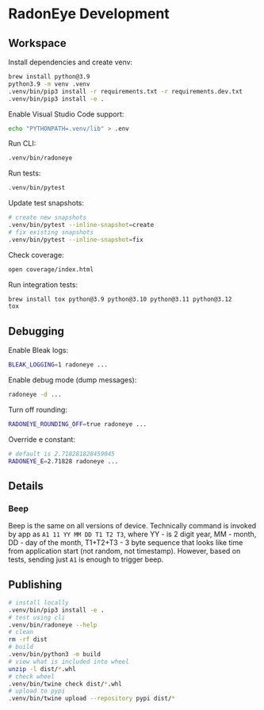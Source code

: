 # RadonEye Development

## Workspace

Install dependencies and create venv:

```sh
brew install python@3.9
python3.9 -m venv .venv
.venv/bin/pip3 install -r requirements.txt -r requirements.dev.txt
.venv/bin/pip3 install -e .
```

Enable Visual Studio Code support:

```sh
echo "PYTHONPATH=.venv/lib" > .env
```

Run CLI:

```sh
.venv/bin/radoneye
```

Run tests:

```sh
.venv/bin/pytest
```

Update test snapshots:

```sh
# create new snapshots
.venv/bin/pytest --inline-snapshot=create
# fix existing snapshots
.venv/bin/pytest --inline-snapshot=fix
```

Check coverage:

```sh
open coverage/index.html
```

Run integration tests:

```sh
brew install tox python@3.9 python@3.10 python@3.11 python@3.12
tox
```

## Debugging

Enable Bleak logs:

```sh
BLEAK_LOGGING=1 radoneye ...
```

Enable debug mode (dump messages):

```sh
radoneye -d ...
```

Turn off rounding:

```sh
RADONEYE_ROUNDING_OFF=true radoneye ...
```

Override e constant:

```sh
# default is 2.718281828459045
RADONEYE_E=2.71828 radoneye ...
```

## Details

### Beep

Beep is the same on all versions of device. Technically command is invoked by app as
`A1 11 YY MM DD T1 T2 T3`, where YY - is 2 digit year, MM - month, DD - day of the month, T1+T2+T3 -
3 byte sequence that looks like time from application start (not random, not timestamp). However,
based on tests, sending just `A1` is enough to trigger beep.

## Publishing

```sh
# install locally
.venv/bin/pip3 install -e .
# test using cli
.venv/bin/radoneye --help
# clean
rm -rf dist
# build
.venv/bin/python3 -m build
# view what is included into wheel
unzip -l dist/*.whl
# check wheel
.venv/bin/twine check dist/*.whl
# upload to pypi
.venv/bin/twine upload --repository pypi dist/*
```
